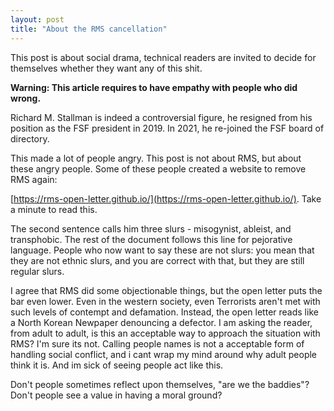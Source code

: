 ```yaml
---
layout: post
title: "About the RMS cancellation"
---
```


This post is about social drama, technical readers are invited to decide for themselves whether they want any of this shit.

**Warning: This article requires to have empathy with people who did wrong.**

Richard M. Stallman is indeed a controversial figure, he resigned from his position as the FSF president in 2019.
In 2021, he re-joined the FSF board of directory.

This made a lot of people angry. This post is not about RMS, but about these angry people.
Some of these people created a website to remove RMS again:

[https://rms-open-letter.github.io/](https://rms-open-letter.github.io/). Take a minute to read this.

The second sentence calls him three slurs - misogynist, ableist, and transphobic.
The rest of the document follows this line for pejorative language.
People who now want to say these are not slurs: you mean that they are not ethnic slurs, and you are correct with that, but they are still regular slurs.

I agree that RMS did some objectionable things, but the open letter puts the bar even lower.
Even in the western society, even Terrorists aren't met with such levels of contempt and defamation.
Instead, the open letter reads like a North Korean Newpaper denouncing a defector.
I am asking the reader, from adult to adult, is this an acceptable way to approach the situation with RMS?
I'm sure its not.
Calling people names is not a acceptable form of handling social conflict, and i cant wrap my mind around why adult people think it is.
And im sick of seeing people act like this.

Don't people sometimes reflect upon themselves, "are we the baddies"?
Don't people see a value in having a moral ground?
